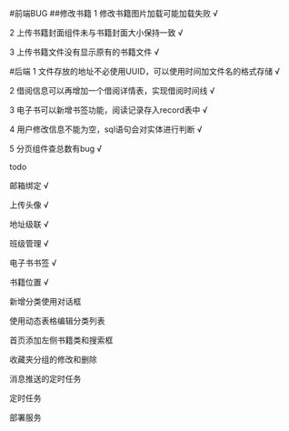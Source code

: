 #前端BUG
##修改书籍
1 修改书籍图片加载可能加载失败 √

2 上传书籍封面组件未与书籍封面大小保持一致 √

3 上传书籍文件没有显示原有的书籍文件 √


#后端
1 文件存放的地址不必使用UUID，可以使用时间加文件名的格式存储 √

2 借阅信息可以再增加一个借阅详情表，实现借阅时间线  √

3 电子书可以新增书签功能，阅读记录存入record表中 √

4 用户修改信息不能为空，sql语句会对实体进行判断 √

5 分页组件查总数有bug √


todo

邮箱绑定 √

上传头像 √

地址级联 √

班级管理 √

电子书书签 √

书籍位置 √

新增分类使用对话框

使用动态表格编辑分类列表

首页添加左侧书籍类和搜索框

收藏夹分组的修改和删除

消息推送的定时任务

定时任务

部署服务


